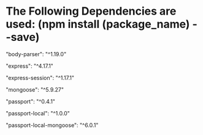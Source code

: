 The Following Dependencies are used: (npm install (package_name) --save)
=======================

"body-parser": "^1.19.0"

"express": "^4.17.1"

"express-session": "^1.17.1"

"mongoose": "^5.9.27"

"passport": "^0.4.1"

"passport-local": "^1.0.0"

"passport-local-mongoose": "^6.0.1"
